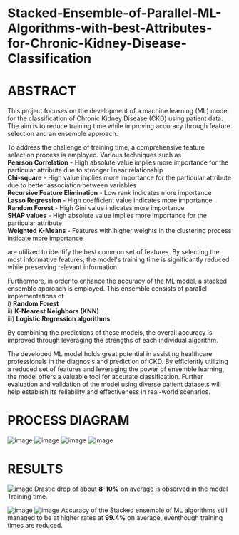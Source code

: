 # Stacked-Ensemble-of-Parallel-ML-Algorithms-with-best-Attributes-for-Chronic-Kidney-Disease-Classification

# ABSTRACT
This project focuses on the development of a machine learning (ML) model for the classification of Chronic Kidney Disease (CKD) using patient data. The aim is to reduce training time while improving accuracy through feature selection and an ensemble approach.

To address the challenge of training time, a comprehensive feature selection process is employed. Various techniques such as <br>
**Pearson Correlation** - High absolute value implies more importance for the particular attribute due to stronger linear relationship <br>
**Chi-square** - High value implies more importance for the particular attribute due to better association between variables <br>
**Recursive Feature Elimination** - Low rank indicates more importance <br>
**Lasso Regression** - High coefficient value indicates more importance <br>
**Random Forest** - High Gini value indicates more importance <br>
**SHAP values** - High absolute value implies more importance for the particular attribute <br>
**Weighted K-Means** - Features with higher weights in the clustering process indicate more importance <br>

are utilized to identify the best common set of features. By selecting the most informative features, the model's training time is significantly reduced while preserving relevant information.

Furthermore, in order to enhance the accuracy of the ML model, a stacked ensemble approach is employed. This ensemble consists of parallel implementations of <br>
i) **Random Forest** <br>
ii) **K-Nearest Neighbors (KNN)** <br>
iii) **Logistic Regression algorithms**  <br>

By combining the predictions of these models, the overall accuracy is improved through leveraging the strengths of each individual algorithm.

The developed ML model holds great potential in assisting healthcare professionals in the diagnosis and prediction of CKD. By efficiently utilizing a reduced set of features and leveraging the power of ensemble learning, the model offers a valuable tool for accurate classification. Further evaluation and validation of the model using diverse patient datasets will help establish its reliability and effectiveness in real-world scenarios.

# PROCESS DIAGRAM
![image](https://github.com/Vimalan-S/Stacked-Ensemble-of-Parallel-ML-Algorithms-with-best-Attributes-for-Chronic-Kidney-Disease-Classific/assets/105377221/96631f65-10cf-4953-a095-42203dc6ee3f)
![image](https://github.com/Vimalan-S/Stacked-Ensemble-of-Parallel-ML-Algorithms-with-best-Attributes-for-Chronic-Kidney-Disease-Classific/assets/105377221/db81cff9-29eb-4a16-bc2f-f874fe6a9cab)
![image](https://github.com/Vimalan-S/Stacked-Ensemble-of-Parallel-ML-Algorithms-with-best-Attributes-for-Chronic-Kidney-Disease-Classific/assets/105377221/d1bd8aa9-11d9-4b8c-869a-8b61ddcd0388)
![image](https://github.com/Vimalan-S/Stacked-Ensemble-of-Parallel-ML-Algorithms-with-best-Attributes-for-Chronic-Kidney-Disease-Classific/assets/105377221/0be7ade4-0ef0-4ede-b3a6-19046b729bdc)

# RESULTS
![image](https://github.com/Vimalan-S/Stacked-Ensemble-of-Parallel-ML-Algorithms-with-best-Attributes-for-Chronic-Kidney-Disease-Classific/assets/105377221/44423448-6d2b-4c1c-908a-e7fbed1bfdc5)
Drastic drop of about **8-10%** on average is observed in the model Training time. <br>

![image](https://github.com/Vimalan-S/Stacked-Ensemble-of-Parallel-ML-Algorithms-with-best-Attributes-for-Chronic-Kidney-Disease-Classific/assets/105377221/3ed823fe-ef27-4f67-b09f-b43c43e6aae7)
![image](https://github.com/Vimalan-S/Stacked-Ensemble-of-Parallel-ML-Algorithms-with-best-Attributes-for-Chronic-Kidney-Disease-Classific/assets/105377221/6f9a00fb-7371-46df-9894-a37310524b22)
Accuracy of the Stacked ensemble of ML algorithms still managed to be at higher rates at **99.4%** on average, eventhough training times are reduced.




